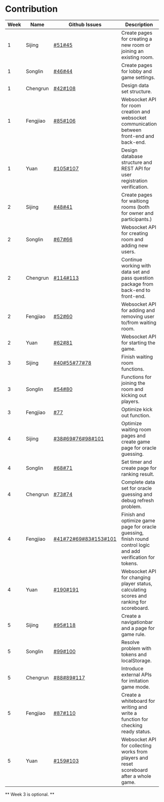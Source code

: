 # Contribution

| **Week** | **Name** | **Github Issues**                                                                                                                                                                                                               | **Description**                                                                                 |
|----------|----------|---------------------------------------------------------------------------------------------------------------------------------------------------------------------------------------------------------------------------------|-------------------------------------------------------------------------------------------------|
| 1        | Sijing | [#51](https://github.com/sopra-fs23-group-16/sopra-fs23-HanZikon-client/issues/51)[#45](https://github.com/sopra-fs23-group-16/sopra-fs23-HanZikon-client/issues/45)                                                                            | Create pages for creating a new room or joining an existing room.                                            |
| 1        | Songlin | [#46](https://github.com/sopra-fs23-group-16/sopra-fs23-HanZikon-client/issues/46)[#44](https://github.com/sopra-fs23-group-16/sopra-fs23-HanZikon-client/issues/44)                                                                            | Create pages for lobby and game settings.                                            |
| 1        | Chengrun | [#42](https://github.com/sopra-fs23-group-16/sopra-fs23-HanZikon-client/issues/42)[#108](https://github.com/sopra-fs23-group-16/sopra-fs23-HanZikon-server/issues/108)                                                                            | Design data set structure.                                            |
| 1        | Fengjiao | [#85](https://github.com/sopra-fs23-group-16/sopra-fs23-HanZikon-server/issues/85)[#106](https://github.com/sopra-fs23-group-16/sopra-fs23-HanZikon-server/issues/106)                                                                            | Websocket API for room creation and websocket communication between front-end and back-end.                                            |
| 1        | Yuan | [#105](https://github.com/sopra-fs23-group-16/sopra-fs23-HanZikon-server/issues/105)[#107](https://github.com/sopra-fs23-group-16/sopra-fs23-HanZikon-server/issues/107)                                                                            | Design database structure and REST API for user registration verification.                                            |
| 2        | Sijing | [#48](https://github.com/sopra-fs23-group-16/sopra-fs23-HanZikon-client/issues/48)[#41](https://github.com/sopra-fs23-group-16/sopra-fs23-HanZikon-client/issues/41)                                                                            | Create pages for waitiong rooms (both for owner and participants.)                                            |
| 2        | Songlin | [#67](https://github.com/sopra-fs23-group-16/sopra-fs23-HanZikon-client/issues/67)[#66](https://github.com/sopra-fs23-group-16/sopra-fs23-HanZikon-client/issues/66)                                                                            | Websocket API for creating room and adding new users.                                            |
| 2        | Chengrun | [#114](https://github.com/sopra-fs23-group-16/sopra-fs23-HanZikon-server/issues/114)[#113](https://github.com/sopra-fs23-group-16/sopra-fs23-HanZikon-server/issues/113)                                                                            | Continue working with data set and pass question package from back-end to front-end.                                            |
| 2        | Fengjiao | [#52](https://github.com/sopra-fs23-group-16/sopra-fs23-HanZikon-client/issues/52)[#60](https://github.com/sopra-fs23-group-16/sopra-fs23-HanZikon-client/issues/60)                                                                            | Websocket API for adding and removing user to/from waiting room.                                            |
| 2        | Yuan | [#62](https://github.com/sopra-fs23-group-16/sopra-fs23-HanZikon-client/issues/62)[#81](https://github.com/sopra-fs23-group-16/sopra-fs23-HanZikon-server/issues/81)                                                                            | Websocket API for starting the game.                                            |
| 3        | Sijing | [#40](https://github.com/sopra-fs23-group-16/sopra-fs23-HanZikon-client/issues/40)[#55](https://github.com/sopra-fs23-group-16/sopra-fs23-HanZikon-client/issues/55)[#77](https://github.com/sopra-fs23-group-16/sopra-fs23-HanZikon-client/issues/77)[#78](https://github.com/sopra-fs23-group-16/sopra-fs23-HanZikon-client/issues/78)                                                                            | Finish waiting room functions.                                            |
| 3        | Songlin | [#54](https://github.com/sopra-fs23-group-16/sopra-fs23-HanZikon-client/issues/54)[#80](https://github.com/sopra-fs23-group-16/sopra-fs23-HanZikon-client/issues/80)                                                                            | Functions for joining the room and kicking out players.                                            |
| 3        | Fengjiao | [#77](https://github.com/sopra-fs23-group-16/sopra-fs23-HanZikon-client/issues/77)                                                                            | Optimize kick out function.                                            |
| 4        | Sijing | [#38](https://github.com/sopra-fs23-group-16/sopra-fs23-HanZikon-client/issues/38)[#69](https://github.com/sopra-fs23-group-16/sopra-fs23-HanZikon-client/issues/69)[#76](https://github.com/sopra-fs23-group-16/sopra-fs23-HanZikon-client/issues/76)[#98](https://github.com/sopra-fs23-group-16/sopra-fs23-HanZikon-client/issues/98)[#101](https://github.com/sopra-fs23-group-16/sopra-fs23-HanZikon-client/issues/101)                                                                            | Optimize waiting room pages and create game page for oracle guessing.                                            |
| 4        | Songlin| [#68](https://github.com/sopra-fs23-group-16/sopra-fs23-HanZikon-client/issues/68)[#71](https://github.com/sopra-fs23-group-16/sopra-fs23-HanZikon-client/issues/71)                                                                            | Set timer and create page for ranking result.                                            |
| 4        | Chengrun | [#73](https://github.com/sopra-fs23-group-16/sopra-fs23-HanZikon-client/issues/73)[#74](https://github.com/sopra-fs23-group-16/sopra-fs23-HanZikon-client/issues/74)                                                                            | Complete data set for oracle guessing and debug refresh problem.                                            |
| 4        | Fengjiao | [#41](https://github.com/sopra-fs23-group-16/sopra-fs23-HanZikon-client/issues/41)[#72](https://github.com/sopra-fs23-group-16/sopra-fs23-HanZikon-client/issues/72)[#69](https://github.com/sopra-fs23-group-16/sopra-fs23-HanZikon-client/issues/69)[#83](https://github.com/sopra-fs23-group-16/sopra-fs23-HanZikon-client/issues/83)[#153](https://github.com/sopra-fs23-group-16/sopra-fs23-HanZikon-client/issues/153)[#101](https://github.com/sopra-fs23-group-16/sopra-fs23-HanZikon-client/issues/101)                                                                            | Finish and optimize game page for oracle guessing, finish round control logic and add verification for tokens.                                            |
| 4       | Yuan | [#190](https://github.com/sopra-fs23-group-16/sopra-fs23-HanZikon-server/issues/190)[#191](https://github.com/sopra-fs23-group-16/sopra-fs23-HanZikon-server/issues/191)                                                                            | Websocket API for changing player status, calculating scores and ranking for scoreboard.                                            |
| 5        | Sijing | [#95](https://github.com/sopra-fs23-group-16/sopra-fs23-HanZikon-client/issues/95)[#118](https://github.com/sopra-fs23-group-16/sopra-fs23-HanZikon-client/issues/118)                                                                            | Create a navigationbar and a page for game rule.                                            |
| 5        | Songlin| [#99](https://github.com/sopra-fs23-group-16/sopra-fs23-HanZikon-client/issues/99)[#100](https://github.com/sopra-fs23-group-16/sopra-fs23-HanZikon-client/issues/100)                                                                            | Resolve problem with tokens and localStorage.                                            |
| 5        | Chengrun | [#88](https://github.com/sopra-fs23-group-16/sopra-fs23-HanZikon-client/issues/88)[#89](https://github.com/sopra-fs23-group-16/sopra-fs23-HanZikon-client/issues/89)[#117](https://github.com/sopra-fs23-group-16/sopra-fs23-HanZikon-client/issues/117)                                                                            | Introduce external APIs for imitation game mode.                                            |
| 5        | Fengjiao | [#87](https://github.com/sopra-fs23-group-16/sopra-fs23-HanZikon-client/issues/87)[#110](https://github.com/sopra-fs23-group-16/sopra-fs23-HanZikon-client/issues/110)                                                                            | Create a whiteboard for writing and write a function for checking ready status.                                             |
| 5       | Yuan | [#159](https://github.com/sopra-fs23-group-16/sopra-fs23-HanZikon-client/issues/159)[#103](https://github.com/sopra-fs23-group-16/sopra-fs23-HanZikon-client/issues/103)                                                                            | Websocket API for collecting works from players and reset scoreboard after a whole game.                                            |
 

** Week 3 is optional. **
